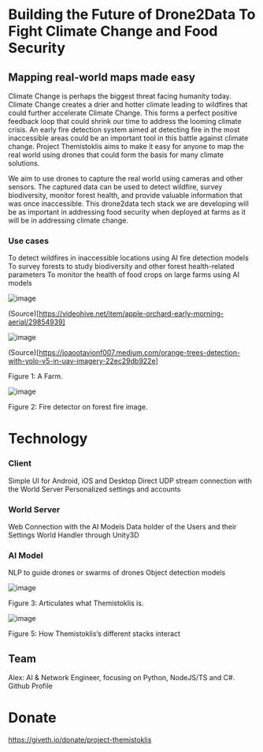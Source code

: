 # Building the Future of Drone2Data To Fight Climate Change and Food Security

## Mapping real-world maps made easy



Climate Change is perhaps the biggest threat facing humanity today. Climate Change creates a drier and hotter climate leading to wildfires that could further accelerate Climate Change. This forms a perfect positive feedback loop that could shrink our time to address the looming climate crisis. An early fire detection system aimed at detecting fire in the most inaccessible areas could be an important tool in this battle against climate change. Project Themistoklis aims to make it easy for anyone to map the real world using drones that could form the basis for many climate solutions. 



We aim to use drones to capture the real world using cameras and other sensors. The captured data can be used to detect wildfire, survey biodiversity, monitor forest health, and provide valuable information that was once inaccessible. This drone2data tech stack we are developing will be as important in addressing food security when deployed at farms as it will be in addressing climate change.



### Use cases

To detect wildfires in inaccessible locations using AI fire detection models
To survey forests to study biodiversity and other forest health-related parameters
To monitor the health of food crops on large farms using AI models



![image](https://user-images.githubusercontent.com/64185677/213049633-4c1e7760-aec9-477e-b00e-669b276ec1cb.png)



(Source)[https://videohive.net/item/apple-orchard-early-morning-aerial/29854939]


![image](https://user-images.githubusercontent.com/64185677/213049811-0d956b06-a22d-461a-bef8-307b37504dec.png)



(Source)[https://joaootavionf007.medium.com/orange-trees-detection-with-yolo-v5-in-uav-imagery-22ec29db922e]

Figure 1: A Farm. 

![image](https://user-images.githubusercontent.com/64185677/213050430-4f0cfbae-3acf-4223-8bb9-4dd2fd62923b.png)




Figure 2: Fire detector on forest fire image.



# Technology

### Client
Simple UI for Android, iOS and Desktop
Direct UDP stream connection with the World Server
Personalized settings and accounts
### World Server
Web Connection with the AI Models
Data holder of the Users and their Settings
World Handler through Unity3D
### AI Model
NLP to guide drones or swarms of drones 
Object detection models


![image](https://user-images.githubusercontent.com/64185677/213051005-bbfb28ef-1f57-40b5-beea-8d7a407afe74.png)


Figure 3: Articulates what Themistoklis is.


![image](https://user-images.githubusercontent.com/64185677/213051114-6d4aa96d-492f-4187-b301-6a33153a4bff.png)



Figure 5: How Themistoklis’s different stacks interact



## Team

Alex: AI & Network Engineer, focusing on Python, NodeJS/TS and C#. Github Profile

# Donate
https://giveth.io/donate/project-themistoklis

